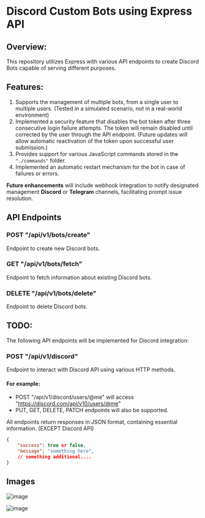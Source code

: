# Discord Custom Bots using Express API

## Overview:

This repository utilizes Express with various API endpoints to create Discord Bots capable of serving different purposes.

## Features:
1. Supports the management of multiple bots, from a single user to multiple users. (Tested in a simulated scenario, not in a real-world environment)
2. Implemented a security feature that disables the bot token after three consecutive login failure attempts. The token will remain disabled until corrected by the user through the API endpoint. (Future updates will allow automatic reactivation of the token upon successful user submission.)
3. Provides support for various JavaScript commands stored in the `"./commands"` folder.
4. Implemented an automatic restart mechanism for the bot in case of failures or errors.

**Future enhancements** will include webhook integration to notify designated management **Discord** or **Telegram** channels, facilitating prompt issue resolution.

## API Endpoints
### POST "/api/v1/bots/create"
Endpoint to create new Discord bots.

### GET "/api/v1/bots/fetch"
Endpoint to fetch information about existing Discord bots.

### DELETE "/api/v1/bots/delete"
Endpoint to delete Discord bots.

## TODO:

The following API endpoints will be implemented for Discord integration:
### POST "/api/v1/discord"
Endpoint to interact with Discord API using various HTTP methods.

#### For example:
- POST "/api/v1/discord/users/@me" will access "https://discord.com/api/v10/users/@me"
- PUT, GET, DELETE, PATCH endpoints will also be supported.

All endpoints return responses in JSON format, containing essential information. (EXCEPT Discord API)

```json
{
    "success": true or false,
    "message": "something here",
    // something additional....
}
```

## Images

![image](https://github.com/mazkdevf/discord-custom-bot-express/assets/79049205/ba46f1ec-e755-40af-be5a-caf01b3f0a3b)

![image](https://github.com/mazkdevf/discord-custom-bot-express/assets/79049205/ff091a65-0a49-4a51-91b7-e37151896eb1)
